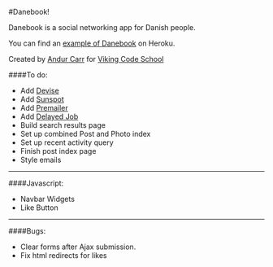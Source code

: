 #Danebook!

Danebook is a social networking app for Danish people.

You can find an [example of Danebook](https://danishbook.herokuapp.com/) on Heroku.

Created by [Andur Carr](https://github.com/LaMarseillaise) for [Viking Code School](http://vikingcodeschool.com)

####To do:
- Add [Devise](https://github.com/plataformatec/devise)
- Add [Sunspot](https://github.com/sunspot/sunspot)
- Add [Premailer](https://github.com/fphilipe/premailer-rails)
- Add [Delayed Job](https://github.com/collectiveidea/delayed_job)
- Build search results page
- Set up combined Post and Photo index
- Set up recent activity query
- Finish post index page
- Style emails

- - -

####Javascript:
- Navbar Widgets
- Like Button

- - -

####Bugs:
- Clear forms after Ajax submission.
- Fix html redirects for likes

